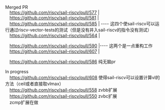 Merged PR \
&emsp;https://github.com/riscv/sail-riscv/pull/577    | \
&emsp;https://github.com/riscv/sail-riscv/pull/581    | \
&emsp;https://github.com/riscv/sail-riscv/pull/585    | ---- 这四个使sail-riscv可以运行通过riscv-vector-tests的测试（但是没有并入sail-riscv的指令没有测试） \
&emsp;https://github.com/riscv/sail-riscv/pull/564    | 

&emsp;https://github.com/riscv/sail-riscv/pull/590 |---- 这两个是一点重构工作 \
&emsp;https://github.com/riscv/sail-riscv/pull/607 |

&emsp;https://github.com/riscv/sail-riscv/pull/586 纯无脑pr

In progress \
&emsp;https://github.com/riscv/sail-riscv/pull/608 使得sail-riscv可以设置计算vl的方法（ceil或者直接取vlmax） \
&emsp;https://github.com/riscv/sail-riscv/pull/558 zvbb扩展 \
&emsp;https://github.com/riscv/sail-riscv/pull/550 zvbc扩展 \
&emsp;zcmp扩展在做

